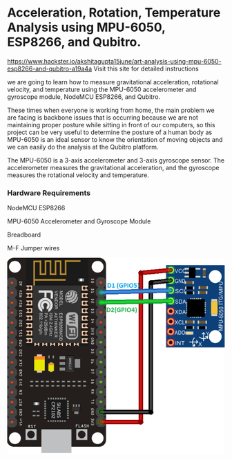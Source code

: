 # Acceleration, Rotation, Temperature Analysis using MPU-6050, ESP8266, and Qubitro.

https://www.hackster.io/akshitagupta15june/art-analysis-using-mpu-6050-esp8266-and-qubitro-a19a4a Visit this site for detailed instructions

we are going to learn how to measure gravitational acceleration, rotational velocity, and temperature using the MPU-6050 accelerometer and gyroscope module, NodeMCU ESP8266, and Qubitro.

These times when everyone is working from home, the main problem we are facing is backbone issues that is occurring because we are not maintaining proper posture while sitting in front of our computers, so this project can be very useful to determine the posture of a human body as MPU-6050 is an ideal sensor to know the orientation of moving objects and we can easily do the analysis at the Qubitro platform.

The MPU-6050 is a 3-axis accelerometer and 3-axis gyroscope sensor. The accelerometer measures the gravitational acceleration, and the gyroscope measures the rotational velocity and temperature.

### Hardware Requirements

NodeMCU ESP8266

MPU-6050 Accelerometer and Gyroscope Module

Breadboard

M-F Jumper wires

<img src="https://github.com/akshitagupta15june/ART-Analysis-Using-Qubitro/blob/main/images/NodeMCU_MPU6050.png">
